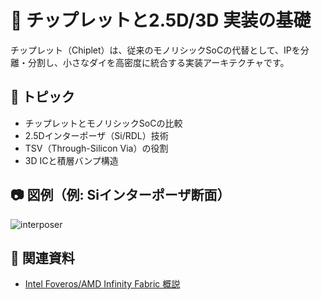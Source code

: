 # 🧩 チップレットと2.5D/3D 実装の基礎

チップレット（Chiplet）は、従来のモノリシックSoCの代替として、IPを分離・分割し、小さなダイを高密度に統合する実装アーキテクチャです。

## 📌 トピック

- チップレットとモノリシックSoCの比較
- 2.5Dインターポーザ（Si/RDL）技術
- TSV（Through-Silicon Via）の役割
- 3D ICと積層バンプ構造

## 📷 図例（例: Siインターポーザ断面）

![interposer](./images/chiplet_interposer_example.png)

## 🔗 関連資料

- [Intel Foveros/AMD Infinity Fabric 概説](https://www.intel.com/content/www/us/en/architecture-and-technology/future-transistor.html)
